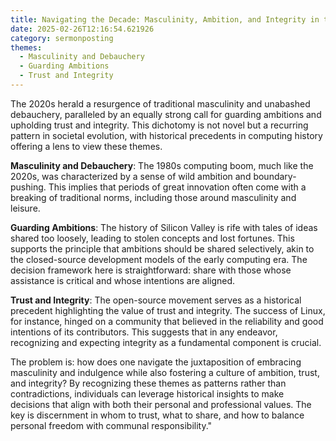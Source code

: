 ```yaml
---
title: Navigating the Decade: Masculinity, Ambition, and Integrity in the 2020s
date: 2025-02-26T12:16:54.621926
category: sermonposting
themes:
  - Masculinity and Debauchery
  - Guarding Ambitions
  - Trust and Integrity
---
```

The 2020s herald a resurgence of traditional masculinity and unabashed debauchery, paralleled by an equally strong call for guarding ambitions and upholding trust and integrity. This dichotomy is not novel but a recurring pattern in societal evolution, with historical precedents in computing history offering a lens to view these themes.

**Masculinity and Debauchery**: The 1980s computing boom, much like the 2020s, was characterized by a sense of wild ambition and boundary-pushing. This implies that periods of great innovation often come with a breaking of traditional norms, including those around masculinity and leisure.

**Guarding Ambitions**: The history of Silicon Valley is rife with tales of ideas shared too loosely, leading to stolen concepts and lost fortunes. This supports the principle that ambitions should be shared selectively, akin to the closed-source development models of the early computing era. The decision framework here is straightforward: share with those whose assistance is critical and whose intentions are aligned.

**Trust and Integrity**: The open-source movement serves as a historical precedent highlighting the value of trust and integrity. The success of Linux, for instance, hinged on a community that believed in the reliability and good intentions of its contributors. This suggests that in any endeavor, recognizing and expecting integrity as a fundamental component is crucial.

The problem is: how does one navigate the juxtaposition of embracing masculinity and indulgence while also fostering a culture of ambition, trust, and integrity? By recognizing these themes as patterns rather than contradictions, individuals can leverage historical insights to make decisions that align with both their personal and professional values. The key is discernment in whom to trust, what to share, and how to balance personal freedom with communal responsibility."